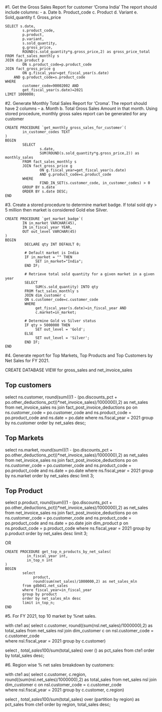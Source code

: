 #1.	Get the Gross Sales Report for customer ‘Croma India’ The report should include columns: - 
a.	Date
b.	Product_code
c.	Product
d.	Variant
e.	Sold_quantity
f.	Gross_price


	SELECT s.date, 
            s.product_code, 
            p.product, 
            p.variant, 
            s.sold_quantity, 
            g.gross_price,
            ROUND(s.sold_quantity*g.gross_price,2) as gross_price_total
	FROM fact_sales_monthly s
	JOIN dim_product p
            ON s.product_code=p.product_code
	JOIN fact_gross_price g
            ON g.fiscal_year=get_fiscal_year(s.date)
    	AND g.product_code=s.product_code
	WHERE 
    	    customer_code=90002002 AND 
            get_fiscal_year(s.date)=2021     
	LIMIT 1000000;





#2.	Generate Monthly Total Sales Report for ‘Croma’. The report should have 2 columns – 
a.	Month
b.	Total Gross Sales Amount in that month.
Using stored procedure, monthly gross sales report can be generated for any customer	

	CREATE PROCEDURE `get_monthly_gross_sales_for_customer`(
        	in_customer_codes TEXT
	)
	BEGIN
        	SELECT 
                    s.date, 
                    SUM(ROUND(s.sold_quantity*g.gross_price,2)) as monthly_sales
        	FROM fact_sales_monthly s
        	JOIN fact_gross_price g
               	    ON g.fiscal_year=get_fiscal_year(s.date)
                    AND g.product_code=s.product_code
        	WHERE 
                    FIND_IN_SET(s.customer_code, in_customer_codes) > 0
        	GROUP BY s.date
        	ORDER BY s.date DESC;
	END



#3.	Create a stored procedure to determine market badge. If total sold qty > 5 million then market is considered Gold else Silver.

	CREATE PROCEDURE `get_market_badge`(
        	IN in_market VARCHAR(45),
        	IN in_fiscal_year YEAR,
        	OUT out_level VARCHAR(45)
	)
	BEGIN
             DECLARE qty INT DEFAULT 0;
    
    	     # Default market is India
    	     IF in_market = "" THEN
                  SET in_market="India";
             END IF;
    
    	     # Retrieve total sold quantity for a given market in a given year
             SELECT 
                  SUM(s.sold_quantity) INTO qty
             FROM fact_sales_monthly s
             JOIN dim_customer c
             ON s.customer_code=c.customer_code
             WHERE 
                  get_fiscal_year(s.date)=in_fiscal_year AND
                  c.market=in_market;
        
             # Determine Gold vs Silver status
             IF qty > 5000000 THEN
                  SET out_level = 'Gold';
             ELSE
                  SET out_level = 'Silver';
             END IF;
	END



#4.	Generate report for Top Markets, Top Products and Top Customers by Net Sales for FY 2021.


CREATE DATABASE VIEW for gross_sales and net_invoice_sales

## Top customers
select ns.customer, round(sum(((1 - (po.discounts_pct + po.other_deductions_pct))*net_invoice_sales)/1000000),2) as net_sales
from net_invoice_sales ns
join fact_post_invoice_deductions po on
ns.customer_code = po.customer_code and ns.product_code = po.product_code and ns.date = po.date 
where ns.fiscal_year = 2021
group by ns.customer
order by net_sales desc;


## Top Markets
select ns.market, round(sum(((1 - (po.discounts_pct + po.other_deductions_pct))*net_invoice_sales)/1000000),2) as net_sales
from net_invoice_sales ns
join fact_post_invoice_deductions po on
ns.customer_code = po.customer_code and ns.product_code = po.product_code and ns.date = po.date 
where ns.fiscal_year = 2021
group by ns.market
order by net_sales desc
limit 3;

## Top Product
select  p.product, round(sum(((1 - (po.discounts_pct + po.other_deductions_pct))*net_invoice_sales)/1000000),2) as net_sales
from net_invoice_sales ns
join fact_post_invoice_deductions po on
ns.customer_code = po.customer_code and ns.product_code = po.product_code and ns.date = po.date
join dim_product p on ns.product_code = p.product_code 
where ns.fiscal_year = 2021
group by p.product
order by net_sales desc
limit 3;


OR  

	CREATE PROCEDURE get_top_n_products_by_net_sales(
              in_fiscal_year int,
              in_top_n int
	)
	BEGIN
            select
                 product,
                 round(sum(net_sales)/1000000,2) as net_sales_mln
            from gdb041.net_sales
            where fiscal_year=in_fiscal_year
            group by product
            order by net_sales_mln desc
            limit in_top_n;
	END




#5.    For FY 2021, top 10 market by %net sales. 

with cte1 as(
select c.customer, round((sum(nsl.net_sales)/1000000),2) as total_sales from net_sales nsl
join dim_customer c on nsl.customer_code = c.customer_code  
where nsl.fiscal_year = 2021
group by c.customer)

select *, total_sales*100/sum(total_sales) over () as pct_sales
from cte1
order by total_sales desc;



#6.    Region wise % net sales breakdown by customers:

with cte1 as(
select c.customer, c.region, round((sum(nsl.net_sales)/1000000),2) as total_sales from net_sales nsl
join dim_customer c on nsl.customer_code = c.customer_code  
where nsl.fiscal_year = 2021
group by c.customer, c.region)

select *, total_sales*100/sum(total_sales) over (partition by region) as pct_sales
from cte1
order by region, total_sales desc;



